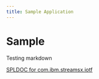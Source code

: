```yaml
---
title: Sample Application
---
```

# Sample

Testing markdown

[SPLDOC for com.ibm.streamsx.iotf](doc/spldoc/html/index.html)
